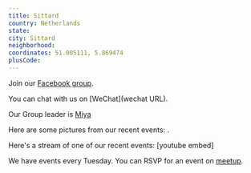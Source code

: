 ```yaml
---
title: Sittard
country: Netherlands
state: 
city: Sittard
neighborhood: 
coordinates: 51.005111, 5.869474
plusCode:
---
```

Join our [Facebook group](https://www.facebook.com/groups/free.code.camp.sittard).

You can chat with us on [WeChat](wechat URL).

Our Group leader is [Miya](freecodecamp.org/miya)

Here are some pictures from our recent events:
![]().

Here's a stream of one of our recent events:
[youtube embed]

We have events every Tuesday. You can RSVP for an event on [meetup](meetupurl).
